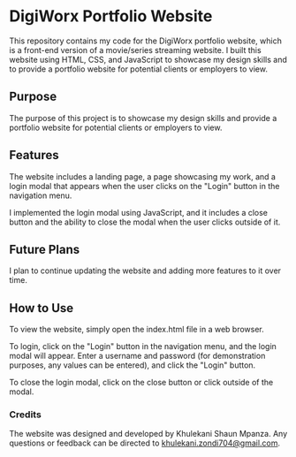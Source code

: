# DigiWorx Portfolio Website
This repository contains my code for the DigiWorx portfolio website, which is a front-end version of a movie/series streaming website. I built this website using HTML, CSS, and JavaScript to showcase my design skills and to provide a portfolio website for potential clients or employers to view.

## Purpose
The purpose of this project is to showcase my design skills and provide a portfolio website for potential clients or employers to view.

## Features
The website includes a landing page, a page showcasing my work, and a login modal that appears when the user clicks on the "Login" button in the navigation menu.

I implemented the login modal using JavaScript, and it includes a close button and the ability to close the modal when the user clicks outside of it.

## Future Plans
I plan to continue updating the website and adding more features to it over time.

## How to Use
To view the website, simply open the index.html file in a web browser.

To login, click on the "Login" button in the navigation menu, and the login modal will appear. Enter a username and password (for demonstration purposes, any values can be entered), and click the "Login" button.

To close the login modal, click on the close button or click outside of the modal.

### Credits
The website was designed and developed by Khulekani Shaun Mpanza. Any questions or feedback can be directed to khulekani.zondi704@gmail.com.
